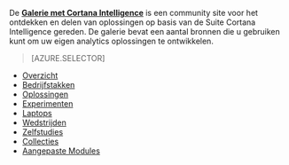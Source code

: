 De **[Galerie met Cortana Intelligence](http://gallery.cortanaintelligence.com)** is een community site voor het ontdekken en delen van oplossingen op basis van de Suite Cortana Intelligence gereden.
De galerie bevat een aantal bronnen die u gebruiken kunt om uw eigen analytics oplossingen te ontwikkelen.

> [AZURE.SELECTOR]
- [Overzicht](machine-learning-gallery-how-to-use-contribute-publish.md)
- [Bedrijfstakken](machine-learning-gallery-industries.md)
- [Oplossingen](machine-learning-gallery-solutions.md)
- [Experimenten](machine-learning-gallery-experiments.md)
- [Laptops](machine-learning-gallery-jupyter-notebooks.md)
- [Wedstrijden](machine-learning-gallery-competitions.md)
- [Zelfstudies](machine-learning-gallery-tutorials.md)
- [Collecties](machine-learning-gallery-collections.md)
- [Aangepaste Modules](machine-learning-gallery-custom-modules.md)
